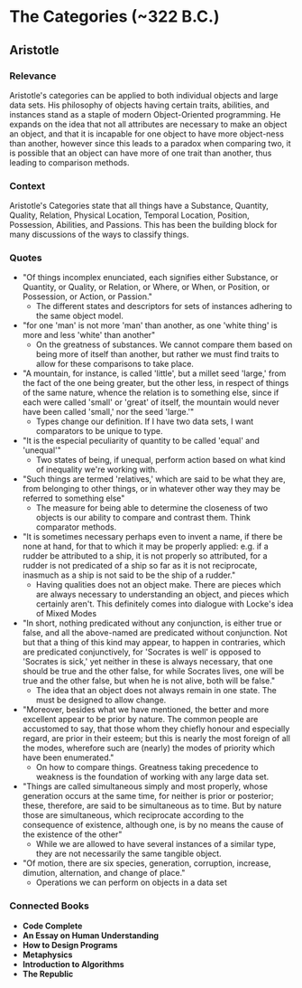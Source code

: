 # The Categories (~322 B.C.)

## Aristotle

### Relevance

Aristotle's categories can be applied to both individual objects and large data sets. His philosophy of objects having certain traits, abilities, and instances stand as a staple of modern Object-Oriented programming. He expands on the idea that not all attributes are necessary to make an object an object, and that it is incapable for one object to have more object-ness than another, however since this leads to a paradox when comparing two, it is possible that an object can have more of one trait than another, thus leading to comparison methods.

### Context

Aristotle's Categories state that all things have a Substance, Quantity, Quality, Relation, Physical Location, Temporal Location, Position, Possession, Abilities, and Passions. This has been the building block for many discussions of the ways to classify things.

### Quotes

* "Of things incomplex enunciated, each signifies either Substance, or Quantity, or Quality, or Relation, or Where, or When, or Position, or Possession, or Action, or Passion."
  * The different states and descriptors for sets of instances adhering to the same object model.
* "for one 'man' is not more 'man' than another, as one 'white thing' is more and less 'white' than another"
  * On the greatness of substances. We cannot compare them based on being more of itself than another, but rather we must find traits to allow for these comparisons to take place.
* "A mountain, for instance, is called 'little', but a millet seed 'large,' from the fact of the one being greater, but the other less, in respect of things of the same nature, whence the relation is to something else, since if each were called 'small' or 'great' of itself, the mountain would never have been called 'small,' nor the seed 'large.'"
  * Types change our definition. If I have two data sets, I want comparators to be unique to type.
* "It is the especial peculiarity of quantity to be called 'equal' and 'unequal'"
  * Two states of being, if unequal, perform action based on what kind of inequality we're working with.
* "Such things are termed 'relatives,' which are said to be what they are, from belonging to other things, or in whatever other way they may be referred to something else"
  * The measure for being able to determine the closeness of two objects is our ability to compare and contrast them. Think comparator methods.
* "It is sometimes necessary perhaps even to invent a name, if there be none at hand, for that to which it may be properly applied: e.g. if a rudder be attributed to a ship, it is not properly so attributed, for a rudder is not predicated of a ship so far as it is not reciprocate, inasmuch as a ship is not said to be the ship of a rudder."
  * Having qualities does not an object make. There are pieces which are always necessary to understanding an object, and pieces which certainly aren't. This definitely comes into dialogue with Locke's idea of Mixed Modes
* "In short, nothing predicated without any conjunction, is either true or false, and all the above-named are predicated without conjunction. Not but that a thing of this kind may appear, to happen in contraries, which are predicated conjunctively, for 'Socrates is well' is opposed to 'Socrates is sick,' yet neither in these is always necessary, that one should be true and the other false, for while Socrates lives, one will be true and the other false, but when he is not alive, both will be false."
  * The idea that an object does not always remain in one state. The must be designed to allow change.
* "Moreover, besides what we have mentioned, the better and more excellent appear to be prior by nature. The common people are accustomed to say, that those whom they chiefly honour and especially regard, are prior in their esteem; but this is nearly the most foreign of all the modes, wherefore such are (nearly) the modes of priority which have been enumerated."
  * On how to compare things. Greatness taking precedence to weakness is the foundation of working with any large data set.
* "Things are called simultaneous simply and most properly, whose generation occurs at the same time, for neither is prior or posterior; these, therefore, are said to be simultaneous as to time. But by nature those are simultaneous, which reciprocate according to the consequence of existence, although one, is by no means the cause of the existence of the other"
  * While we are allowed to have several instances of a similar type, they are not necessarily the same tangible object.
* "Of motion, there are six species, generation, corruption, increase, dimution, alternation, and change of place."
  * Operations we can perform on objects in a data set

### Connected Books

* __Code Complete__
* __An Essay on Human Understanding__
* __How to Design Programs__
* __Metaphysics__
* __Introduction to Algorithms__
* __The Republic__

